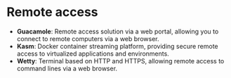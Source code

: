 # Remote access

- **Guacamole**: Remote access solution via a web portal, allowing you to connect to remote computers via a web browser.
- **Kasm**: Docker container streaming platform, providing secure remote access to virtualized applications and environments.
- **Wetty**: Terminal based on HTTP and HTTPS, allowing remote access to command lines via a web browser.